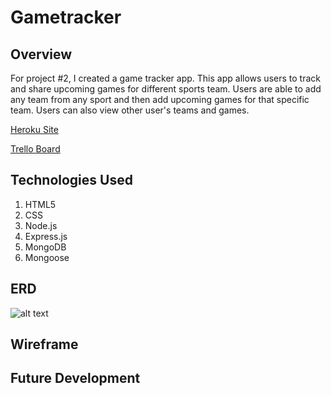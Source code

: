 # Gametracker

## Overview
For project #2, I created a game tracker app. This app allows users to track and share upcoming games for different sports team. Users are able to add any team from any sport and then add  upcoming games for that specific team. Users can also view other user's teams and games.

[Heroku Site](https://peaceful-cliffs-50550.herokuapp.com/)

[Trello Board](https://trello.com/b/sfcacg7f/wdi17-project-2)

## Technologies Used
1. HTML5
2. CSS
3. Node.js
4. Express.js
5. MongoDB
6. Mongoose

## ERD
![alt text](images/ERD.jpg)
## Wireframe

## Future Development